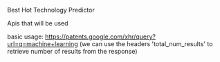 Best Hot Technology Predictor

Apis that will be used

basic usage: 
https://patents.google.com/xhr/query?url=q=machine+learning
(we can use the headers 'total_num_results' to retrieve number of results from the response)

